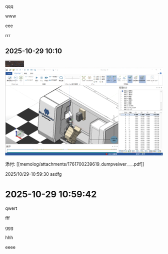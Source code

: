 <!-- memo-id: 019a2d36-7d1a-7231-97ce-89b1399e26b0, timestamp: 2025-10-28T23:45:37.050Z, category: "work", template: "{{content}}" -->
qqq
<!-- memo-id: 019a2d36-8a0b-7602-9d6e-eff021e9b2fc, timestamp: 2025-10-28T23:45:40.363Z, category: "work", template: "{{content}}" -->
www
<!-- memo-id: 019a2d36-d284-724f-8fdc-a3a80fd9f78a, timestamp: 2025-10-28T23:45:58.916Z, category: "hobby", template: "{{content}}" -->
eee
<!-- memo-id: 019a2d36-fe15-7156-b7a4-02ebf4e33429, timestamp: 2025-10-28T23:46:10.069Z, category: "🕊️", template: "{{content}}" -->
rrr
<!-- memo-id: 019a2d84-5910-7605-a417-3f782456ce11, timestamp: 2025-10-29T01:10:39.632Z, category: "work", template: "# %Y-%m-%d %H:%M\n{{content}}"  -->
## 2025-10-29 10:10
![](memolog/2025-10-29/attachments/pasted-image-1761700092495.png)
![](memolog/2025-10-29/attachments/pasted-image-1761700216375.gif)

添付: [[memolog/attachments/1761700239619_dumpveiwer___.pdf]]
<!-- memo-id: 019a2db1-124c-76eb-84cc-9fdd104cdadf, timestamp: 2025-10-29T01:59:30.636Z, category: "work", template: "%Y/%m/%d-%H:%M:%S {{content}}" -->
2025/10/29-10:59:30 asdfg
<!-- memo-id: 019a2db1-4161-7538-b87e-f0f69c7ee4a4, timestamp: 2025-10-29T01:59:42.689Z, category: "work", template: "# %Y-%m-%d %H:%M:%S\n{{content}}" -->
# 2025-10-29 10:59:42
qwert
<!-- memo-id: 019a2e3a-5a00-711a-996b-29fe5056e97b, timestamp: 2025-10-29T04:29:27.424Z, category: "hobby", template: "{{content}}" -->
fff
<!-- memo-id: 019a2e3a-6a75-7613-a907-4a918458f6c0, timestamp: 2025-10-29T04:29:31.637Z, category: "🕊️", template: "{{content}}" -->
ggg
<!-- memo-id: 019a2e3a-8c25-7499-999f-75cafcd5a755, timestamp: 2025-10-29T04:29:40.261Z, category: "work", template: "{{content}}" -->
hhh
<!-- memo-id: 019a2ed0-8d6b-7509-b659-a1d6f278949e, timestamp: 2025-10-29T07:13:30.987Z, category: "work", template: "{{content}}" -->
eeee
